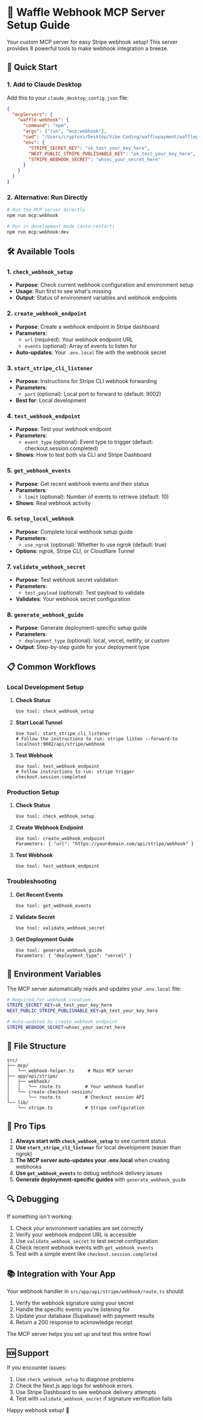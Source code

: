 # 🧇 Waffle Webhook MCP Server Setup Guide

Your custom MCP server for easy Stripe webhook setup! This server provides 8 powerful tools to make webhook integration a breeze.

## 🚀 Quick Start

### 1. Add to Claude Desktop

Add this to your `claude_desktop_config.json` file:

```json
{
  "mcpServers": {
    "waffle-webhook": {
      "command": "npm",
      "args": ["run", "mcp:webhook"],
      "cwd": "/Users/cryptosi/Desktop/Vibe Coding/wafflepayment/wafflepayment",
      "env": {
        "STRIPE_SECRET_KEY": "sk_test_your_key_here",
        "NEXT_PUBLIC_STRIPE_PUBLISHABLE_KEY": "pk_test_your_key_here",
        "STRIPE_WEBHOOK_SECRET": "whsec_your_secret_here"
      }
    }
  }
}
```

### 2. Alternative: Run Directly

```bash
# Run the MCP server directly
npm run mcp:webhook

# Run in development mode (auto-restart)
npm run mcp:webhook:dev
```

## 🛠️ Available Tools

### 1. `check_webhook_setup`
- **Purpose**: Check current webhook configuration and environment setup
- **Usage**: Run first to see what's missing
- **Output**: Status of environment variables and webhook endpoints

### 2. `create_webhook_endpoint`
- **Purpose**: Create a webhook endpoint in Stripe dashboard
- **Parameters**: 
  - `url` (required): Your webhook endpoint URL
  - `events` (optional): Array of events to listen for
- **Auto-updates**: Your `.env.local` file with the webhook secret

### 3. `start_stripe_cli_listener`
- **Purpose**: Instructions for Stripe CLI webhook forwarding
- **Parameters**: 
  - `port` (optional): Local port to forward to (default: 9002)
- **Best for**: Local development

### 4. `test_webhook_endpoint`
- **Purpose**: Test your webhook endpoint
- **Parameters**: 
  - `event_type` (optional): Event type to trigger (default: checkout.session.completed)
- **Shows**: How to test both via CLI and Stripe Dashboard

### 5. `get_webhook_events`
- **Purpose**: Get recent webhook events and their status
- **Parameters**: 
  - `limit` (optional): Number of events to retrieve (default: 10)
- **Shows**: Real webhook activity

### 6. `setup_local_webhook`
- **Purpose**: Complete local webhook setup guide
- **Parameters**: 
  - `use_ngrok` (optional): Whether to use ngrok (default: true)
- **Options**: ngrok, Stripe CLI, or Cloudflare Tunnel

### 7. `validate_webhook_secret`
- **Purpose**: Test webhook secret validation
- **Parameters**: 
  - `test_payload` (optional): Test payload to validate
- **Validates**: Your webhook secret configuration

### 8. `generate_webhook_guide`
- **Purpose**: Generate deployment-specific setup guide
- **Parameters**: 
  - `deployment_type` (optional): local, vercel, netlify, or custom
- **Output**: Step-by-step guide for your deployment type

## 📋 Common Workflows

### Local Development Setup

1. **Check Status**
   ```
   Use tool: check_webhook_setup
   ```

2. **Start Local Tunnel**
   ```
   Use tool: start_stripe_cli_listener
   # Follow the instructions to run: stripe listen --forward-to localhost:9002/api/stripe/webhook
   ```

3. **Test Webhook**
   ```
   Use tool: test_webhook_endpoint
   # Follow instructions to run: stripe trigger checkout.session.completed
   ```

### Production Setup

1. **Check Status**
   ```
   Use tool: check_webhook_setup
   ```

2. **Create Webhook Endpoint**
   ```
   Use tool: create_webhook_endpoint
   Parameters: { "url": "https://yourdomain.com/api/stripe/webhook" }
   ```

3. **Test Webhook**
   ```
   Use tool: test_webhook_endpoint
   ```

### Troubleshooting

1. **Get Recent Events**
   ```
   Use tool: get_webhook_events
   ```

2. **Validate Secret**
   ```
   Use tool: validate_webhook_secret
   ```

3. **Get Deployment Guide**
   ```
   Use tool: generate_webhook_guide
   Parameters: { "deployment_type": "vercel" }
   ```

## 🔧 Environment Variables

The MCP server automatically reads and updates your `.env.local` file:

```bash
# Required for webhook creation
STRIPE_SECRET_KEY=sk_test_your_key_here
NEXT_PUBLIC_STRIPE_PUBLISHABLE_KEY=pk_test_your_key_here

# Auto-updated by create_webhook_endpoint
STRIPE_WEBHOOK_SECRET=whsec_your_secret_here
```

## 📁 File Structure

```
src/
├── mcp/
│   └── webhook-helper.ts     # Main MCP server
├── app/api/stripe/
│   ├── webhook/
│   │   └── route.ts         # Your webhook handler
│   └── create-checkout-session/
│       └── route.ts         # Checkout session API
└── lib/
    └── stripe.ts            # Stripe configuration
```

## 🎯 Pro Tips

1. **Always start with `check_webhook_setup`** to see current status
2. **Use `start_stripe_cli_listener`** for local development (easier than ngrok)
3. **The MCP server auto-updates your .env.local** when creating webhooks
4. **Use `get_webhook_events`** to debug webhook delivery issues
5. **Generate deployment-specific guides** with `generate_webhook_guide`

## 🔍 Debugging

If something isn't working:

1. Check your environment variables are set correctly
2. Verify your webhook endpoint URL is accessible
3. Use `validate_webhook_secret` to test secret configuration
4. Check recent webhook events with `get_webhook_events`
5. Test with a simple event like `checkout.session.completed`

## 📚 Integration with Your App

Your webhook handler in `src/app/api/stripe/webhook/route.ts` should:

1. Verify the webhook signature using your secret
2. Handle the specific events you're listening for
3. Update your database (Supabase) with payment results
4. Return a 200 response to acknowledge receipt

The MCP server helps you set up and test this entire flow!

## 🆘 Support

If you encounter issues:

1. Use `check_webhook_setup` to diagnose problems
2. Check the Next.js app logs for webhook errors
3. Use Stripe Dashboard to see webhook delivery attempts
4. Test with `validate_webhook_secret` if signature verification fails

Happy webhook setup! 🎉 